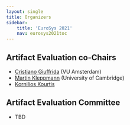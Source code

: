 ```yaml
---
layout: single
title: Organizers
sidebar:
    title: 'EuroSys 2021'
    nav: eurosys2021toc
---
```


## Artifact Evaluation co-Chairs

* [Cristiano Giuffrida](https://www.vusec.net/people/cristiano-giuffrida/) (VU Amsterdam)
* [Martin Kleppmann](https://martin.kleppmann.com/) (University of Cambridge)
* [Kornilios Kourtis](https://kkourt.io/)

## Artifact Evaluation Committee

* TBD

